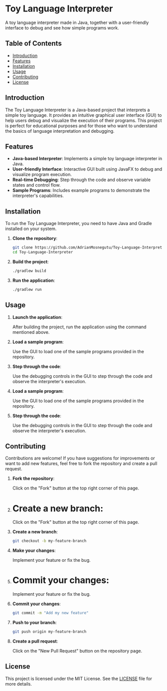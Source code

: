 # Toy Language Interpreter

A toy language interpreter made in Java, together with a user-friendly interface to debug and see how simple programs work.

## Table of Contents

- [Introduction](#introduction)
- [Features](#features)
- [Installation](#installation)
- [Usage](#usage)
- [Contributing](#contributing)
- [License](#license)

## Introduction

The Toy Language Interpreter is a Java-based project that interprets a simple toy language. It provides an intuitive graphical user interface (GUI) to help users debug and visualize the execution of their programs. This project is perfect for educational purposes and for those who want to understand the basics of language interpretation and debugging.

## Features

- **Java-based Interpreter**: Implements a simple toy language interpreter in Java.
- **User-friendly Interface**: Interactive GUI built using JavaFX to debug and visualize program execution.
- **Real-time Debugging**: Step through the code and observe variable states and control flow.
- **Sample Programs**: Includes example programs to demonstrate the interpreter's capabilities.

## Installation

To run the Toy Language Interpreter, you need to have Java and Gradle installed on your system.

1. **Clone the repository**:

    ```bash
    git clone https://github.com/AdrianMosnegutu/Toy-Language-Interpreter.git
    cd Toy-Language-Interpreter
    ```

2. **Build the project**:

    ```bash
    ./gradlew build
    ```

3. **Run the application**:

    ```bash
    ./gradlew run
    ```

## Usage

1. **Launch the application**:

    After building the project, run the application using the command mentioned above.

2. **Load a sample program**:

    Use the GUI to load one of the sample programs provided in the repository.

3. **Step through the code**:

    Use the debugging controls in the GUI to step through the code and observe the interpreter's execution.

4. **Load a sample program**:

    Use the GUI to load one of the sample programs provided in the repository.

5. **Step through the code**:

    Use the debugging controls in the GUI to step through the code and observe the interpreter's execution.

## Contributing

Contributions are welcome! If you have suggestions for improvements or want to add new features, feel free to fork the repository and create a pull request.

1. **Fork the repository**:

    Click on the "Fork" button at the top right corner of this page.

2. # **Create a new branch**:

    Click on the "Fork" button at the top right corner of this page.

3. **Create a new branch**:

    ```bash
    git checkout -b my-feature-branch
    ```

4. **Make your changes**:

    Implement your feature or fix the bug.

5. # **Commit your changes**:

    Implement your feature or fix the bug.

6. **Commit your changes**:

    ```bash
    git commit -m "Add my new feature"
    ```

7. **Push to your branch**:

    ```bash
    git push origin my-feature-branch
    ```

8. **Create a pull request**:

    Click on the "New Pull Request" button on the repository page.

## License

This project is licensed under the MIT License. See the [LICENSE](LICENSE) file for more details.
